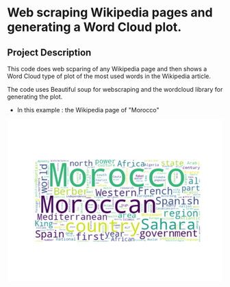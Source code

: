 # Web scraping Wikipedia pages and generating a Word Cloud plot.

## Project Description

This code does web scparing of any Wikipedia page and then shows a Word Cloud type of plot of the most used words in the Wikipedia article.

The code uses Beautiful soup for webscraping and the wordcloud library for generating the plot.

- In this example : the Wikipedia page of "Morocco"

![My_Image](Webscraping.png)


